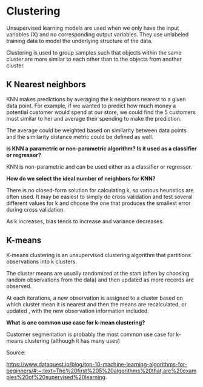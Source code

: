 # Clustering

Unsupervised learning models are used when we only have the input variables (X) and no corresponding output variables. They use unlabeled training data to model the underlying structure of the data.

Clustering is used to group samples such that objects within the same cluster are more similar to each other than to the objects from another cluster.

## K Nearest neighbors

KNN makes predictions by averaging the k neighbors nearest to a given data point. For example, if we wanted to predict how much money a potential customer would spend at our store, we could find the 5 customers most similar to her and average their spending to make the prediction.

The average could be weighted based on similarity between data points and the similarity distance metric could be defined as well.

**Is KNN a parametric or non-parametric algorithm? Is it used as a classifier or regressor?**

KNN is non-parametric and can be used either as a classifier or regressor.

**How do we select the ideal number of neighbors for KNN?**

There is no closed-form solution for calculating k, so various heuristics are often used. It may be easiest to simply do cross validation and test several different values for k and choose the one that produces the smallest error during cross validation.

As k increases, bias tends to increase and variance decreases.

## K-means

K-means clustering is an unsupervised clustering algorithm that partitions observations into k clusters. 

The cluster means are usually randomized at the start (often by choosing random observations from the data) and then updated as more records are observed.

At each iterations, a new observation is assigned to a cluster based on which cluster mean it is nearest and then the means are recalculated, or updated , with the new observation information included.

**What is one common use case for k-mean clustering?**

Customer segmentation is probably the most common use case for k-means clustering (although it has many uses)


Source:

https://www.dataquest.io/blog/top-10-machine-learning-algorithms-for-beginners/#:~:text=The%20first%205%20algorithms%20that,are%20examples%20of%20supervised%20learning.